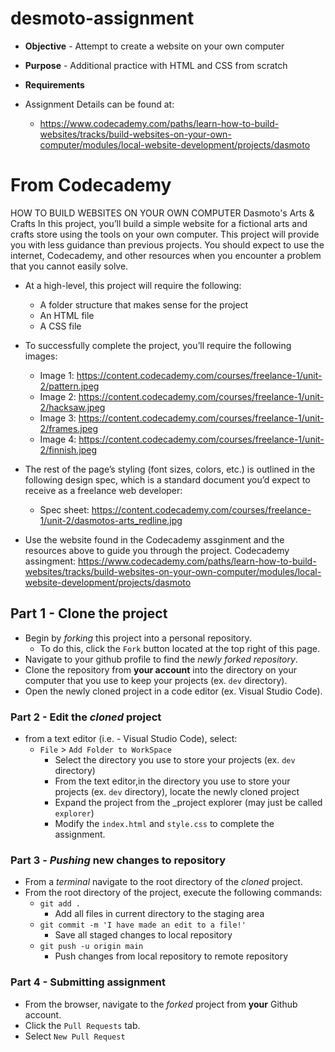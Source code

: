 # desmoto-assignment

* **Objective** - Attempt to create a website on your own computer
* **Purpose** - Additional practice with HTML and CSS from scratch
* **Requirements**
  
* Assignment Details can be found at:  
  * https://www.codecademy.com/paths/learn-how-to-build-websites/tracks/build-websites-on-your-own-computer/modules/local-website-development/projects/dasmoto

# From Codecademy

HOW TO BUILD WEBSITES ON YOUR OWN COMPUTER
Dasmoto's Arts & Crafts
In this project, you’ll build a simple website for a fictional arts and crafts store using the tools on your own computer. This project will provide you with less guidance than previous projects. You should expect to use the internet, Codecademy, and other resources when you encounter a problem that you cannot easily solve.

* At a high-level, this project will require the following:

    * A folder structure that makes sense for the project
    * An HTML file
    * A CSS file
* To successfully complete the project, you’ll require the following images:

    * Image 1: https://content.codecademy.com/courses/freelance-1/unit-2/pattern.jpeg
    * Image 2: https://content.codecademy.com/courses/freelance-1/unit-2/hacksaw.jpeg
    * Image 3: https://content.codecademy.com/courses/freelance-1/unit-2/frames.jpeg
    * Image 4: https://content.codecademy.com/courses/freelance-1/unit-2/finnish.jpeg

* The rest of the page’s styling (font sizes, colors, etc.) is outlined in the following design spec, which is a standard document you’d expect to receive as a freelance web developer:

  * Spec sheet: https://content.codecademy.com/courses/freelance-1/unit-2/dasmotos-arts_redline.jpg

* Use the website found in the Codecademy assginment and the resources above to guide you through the project.
Codecademy assingment:  https://www.codecademy.com/paths/learn-how-to-build-websites/tracks/build-websites-on-your-own-computer/modules/local-website-development/projects/dasmoto

## Part 1 - Clone the project

* Begin by _forking_ this project into a personal repository.
   * To do this, click the `Fork` button located at the top right of this page.
* Navigate to your github profile to find the _newly forked repository_.
* Clone the repository from **your account** into the directory on your computer that you use to keep your projects (ex. `dev` directory).
* Open the newly cloned project in a code editor (ex. Visual Studio Code).

### Part 2 - Edit the _cloned_ project

* from a text editor (i.e. - Visual Studio Code), select:
  * `File` > `Add Folder to WorkSpace`
    * Select the directory you use to store your projects (ex. `dev` directory) 
    * From the text editor,in the directory you use to store your projects (ex. `dev` directory), locate the newly cloned project
    * Expand the project from the _project explorer (may just be called `explorer`)
    * Modify the `index.html` and `style.css` to complete the assignment.
    

### Part 3 - _Pushing_ new changes to repository

* From a _terminal_ navigate to the root directory of the _cloned_ project.
* From the root directory of the project, execute the following commands:
    * `git add .`
        * Add all files in current directory to the staging area       
    * `git commit -m 'I have made an edit to a file!'`
        * Save all staged changes to local repository
    * `git push -u origin main`
        * Push changes from local repository to remote repository

### Part 4 - Submitting assignment

* From the browser, navigate to the _forked_ project from **your** Github account.
* Click the `Pull Requests` tab.
* Select `New Pull Request`
